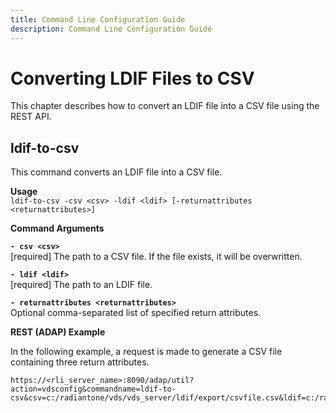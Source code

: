 ```yaml
---
title: Command Line Configuration Guide
description: Command Line Configuration Guide
---
```


# Converting LDIF Files to CSV

This chapter describes how to convert an LDIF file into a CSV file using the REST API.

## ldif-to-csv

This command converts an LDIF file into a CSV file.

**Usage**
<br>`ldif-to-csv -csv <csv> -ldif <ldif> [-returnattributes <returnattributes>]`

**Command Arguments**

**`- csv <csv>`**
<br>[required] The path to a CSV file. If the file exists, it will be overwritten.

**`- ldif <ldif>`**
<br>[required] The path to an LDIF file.

**`- returnattributes <returnattributes>`**
<br>Optional comma-separated list of specified return attributes.

**REST (ADAP) Example**

In the following example, a request is made to generate a CSV file containing three return attributes.

```
https://<rli_server_name>:8090/adap/util?action=vdsconfig&commandname=ldif-to-csv&csv=c:/radiantone/vds/vds_server/ldif/export/csvfile.csv&ldif=c:/radiantone/vds/vds_server/ldif/export/accounting_companydirectory.ldif&returnattributes=dn,entrydn,homephone
```
